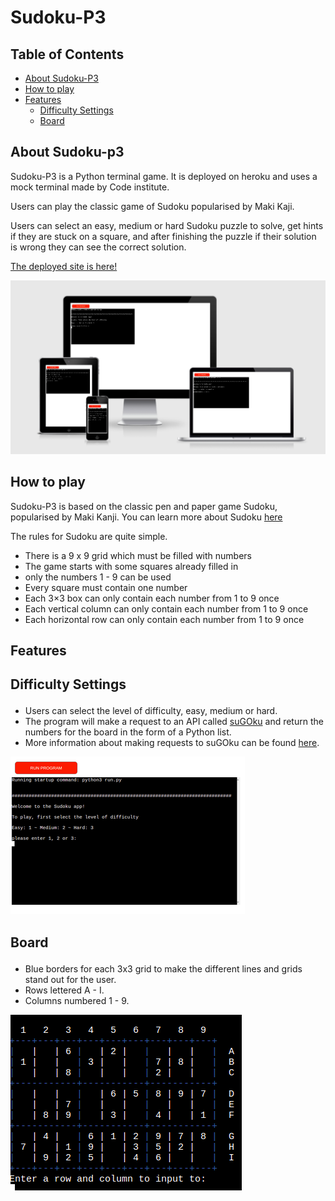 # Sudoku-P3 

## Table of Contents 
- <a href="#about">About Sudoku-P3</a>
- <a href="#how_to">How to play</a>
- <a href="#features">Features</a>
  - <a href="#difficulty">Difficulty Settings</a>
  - <a href="#board">Board</a>

<section id="about">

# About Sudoku-p3
Sudoku-P3 is a Python terminal game. It is deployed on heroku and uses a mock terminal made by Code institute. 

Users can play the classic game of Sudoku popularised by Maki Kaji.

Users can select an easy, medium or hard Sudoku puzzle to solve, get hints if they are stuck on a square, and after finishing the puzzle if their solution is wrong they can see the correct solution. 

[The deployed site is here!](https://sudoku-p3.herokuapp.com/)

<img src="assets/images/am-i-responsive.png">

</section>
<section id="how_to">

# How to play 

Sudoku-P3 is based on the classic pen and paper game Sudoku, popularised by Maki Kanji. You can learn more about Sudoku [here](https://en.wikipedia.org/wiki/Sudoku)

The rules for Sudoku are quite simple. 

- There is a 9 x 9 grid which must be filled with numbers
- The game starts with some squares already filled in
- only the numbers 1 - 9 can be used 
- Every square must contain one number 
- Each 3×3 box can only contain each number from 1 to 9 once
- Each vertical column can only contain each number from 1 to 9 once
- Each horizontal row can only contain each number from 1 to 9 once

</section>

<section id="features">

# Features 

## <p id="difficulty">Difficulty Settings</p>
- Users can select the level of difficulty, easy, medium or hard. 
- The program will make a request to an API called [suGOku](https://sugoku.herokuapp.com/) and return the numbers for the board in the form of a Python list. 
- More information about making requests to suGOku can be found [here](https://github.com/bertoort/sugoku).

<img src="assets/images/select-difficulty.png">

## <p id="board">Board</p>

- Blue borders for each 3x3 grid to make the different lines and grids stand out for the user. 
- Rows lettered A - I.
- Columns numbered 1 - 9.

<img src="assets/images/board.png">

</section>